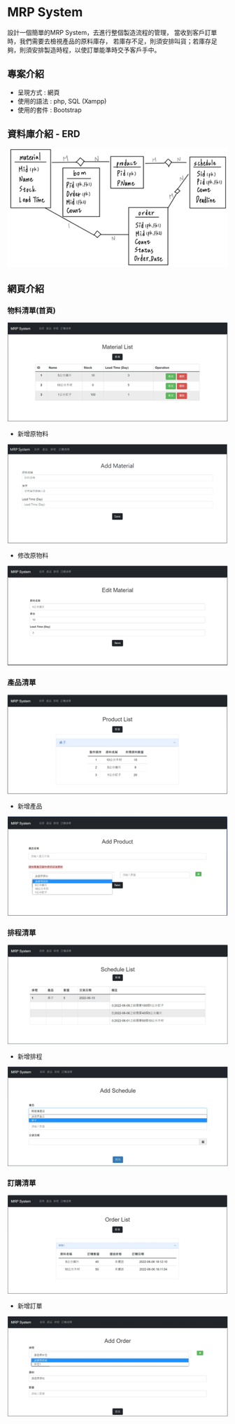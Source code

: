 # MRP System
設計一個簡單的MRP System，去進行整個製造流程的管理，
當收到客戶訂單時，我們需要去檢視產品的原料庫存，
若庫存不足，則須安排叫貨；若庫存足夠，則須安排製造時程，以使訂單能準時交予客戶手中。


## 專案介紹
- 呈現方式 : 網頁
- 使用的語法 : php, SQL (Xampp)
- 使用的套件 : Bootstrap

## 資料庫介紹 - ERD
![image](https://github.com/karlynLi/MRP-System/blob/main/img/ERD.jpg)

## 網頁介紹
### 物料清單(首頁)
![image](https://github.com/karlynLi/MRP-System/blob/main/img/material%20list.jpg)

- 新增原物料

![image](https://github.com/karlynLi/MRP-System/blob/main/img/add%20material.jpg)

- 修改原物料

![image](https://github.com/karlynLi/MRP-System/blob/main/img/edit%20material.jpg)

### 產品清單
![image](https://github.com/karlynLi/MRP-System/blob/main/img/product%20list.jpg)

- 新增產品

![image](https://github.com/karlynLi/MRP-System/blob/main/img/add%20product.jpg)

### 排程清單
![image](https://github.com/karlynLi/MRP-System/blob/main/img/schedule%20list.jpg)

- 新增排程

![image](https://github.com/karlynLi/MRP-System/blob/main/img/add%20schedule.jpg)

### 訂購清單
![image](https://github.com/karlynLi/MRP-System/blob/main/img/order%20list.jpg)

- 新增訂單

![image](https://github.com/karlynLi/MRP-System/blob/main/img/add%20order.jpg)

